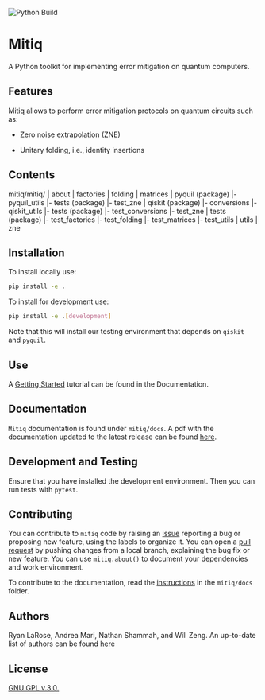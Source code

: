 ![Python Build](https://github.com/unitaryfund/mitiq/workflows/Python%20Build/badge.svg?branch=master)

# Mitiq
A Python toolkit for implementing error mitigation on quantum computers.

## Features
Mitiq allows to perform error mitigation protocols on quantum circuits such as:

- Zero noise extrapolation (ZNE)

- Unitary folding, i.e., identity insertions

## Contents
mitiq/mitiq/
    | about
    | factories
    | folding
    | matrices
    | pyquil   (package)
    	|- pyquil_utils
    	|- tests   (package)
       		|- test_zne
    | qiskit   (package)
    	|- conversions
    	|- qiskit_utils
       	|- tests   (package)
       		|- test_conversions
       		|- test_zne
    | tests    (package)
    	|- test_factories
    	|- test_folding
    	|- test_matrices
    	|- test_utils
    | utils
    | zne

## Installation
To install locally use:
```bash
pip install -e .
```

To install for development use:
```bash
pip install -e .[development]
```
Note that this will install our testing environment that depends
on `qiskit` and `pyquil`.

## Use
A [Getting Started]() tutorial can be found in the Documentation.

## Documentation
`Mitiq` documentation is found under `mitiq/docs`. A pdf with the documentation
updated to the latest release can be found
[here](docs/pdf/Mitiq-latest-release.pdf).

## Development and Testing
Ensure that you have installed the development environment. Then
you can run tests with `pytest`.

## Contributing
You can contribute to `mitiq` code by raising an
[issue](https://github.com/unitaryfund/mitiq/issues/new) reporting a bug or
proposing new feature, using the labels to organize it. You can open a
[pull request](https://github.com/unitaryfund/mitiq/pulls) by pushing changes
from a local branch, explaining the bug fix or new feature.
You can use `mitiq.about()` to document your dependencies and work environment.

To contribute to the documentation, read the
[instructions](docs/README-docs.md) in the `mitiq/docs` folder.


## Authors
Ryan LaRose, Andrea Mari, Nathan Shammah, and Will Zeng.
An up-to-date list of authors can be found
[here](https://github.com/unitaryfund/mitiq/graphs/contributors)

## License
[GNU GPL v.3.0.](LICENSE)